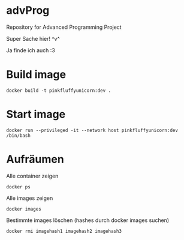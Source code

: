 # advProg
Repository for Advanced Programming Project

Super Sache hier! ^v^

Ja finde ich auch :3 

# Build image
`docker build -t pinkfluffyunicorn:dev .`

# Start image
`docker run --privileged -it --network host pinkfluffyunicorn:dev /bin/bash`

# Aufräumen
Alle container zeigen

`docker ps`

Alle images zeigen 

`docker images`

Bestimmte images löschen 
(hashes durch docker images suchen)

`docker rmi imagehash1 imagehash2 imagehash3`
